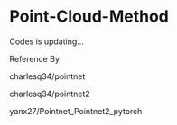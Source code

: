# Point-Cloud-Method
Codes is updating...


Reference By

charlesq34/pointnet

charlesq34/pointnet2

yanx27/Pointnet_Pointnet2_pytorch
